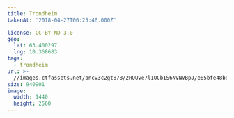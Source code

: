 ```yaml
---
title: Trondheim
takenAt: '2018-04-27T06:25:46.000Z'

license: CC BY-ND 3.0
geo:
  lat: 63.400297
  lng: 10.368683
tags:
  - trondheim
url: >-
  //images.ctfassets.net/bncv3c2gt878/2HOUve7l1OCbIS6NVNVBpJ/e85bfe48bd9590c7a683e3391fe38303/trondheim_41943892811_o
size: 940901
image:
  width: 1440
  height: 2560
---
```

